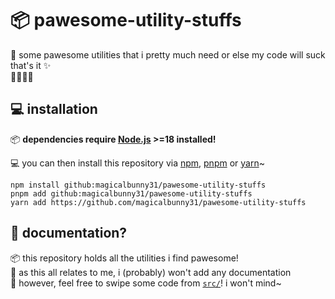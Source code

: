 # 📦 pawesome-utility-stuffs
🐾 some pawesome utilities that i pretty much need or else my code will suck
<br/>
that's it ✨
<br/>
🐰🦊🐺🦌


## 💻 installation

📦 **dependencies require [Node.js](https://nodejs.org "https://nodejs.org 🔗") >=18 installed!**

💻 you can then install this repository via [npm](https://www.npmjs.com "https://www.npmjs.com 🔗"), [pnpm](https://pnpm.io "https://pnpm.io 🔗") or [yarn](https://yarnpkg.com "https://yarnpkg.com 🔗")~

```sh-session
npm install github:magicalbunny31/pawesome-utility-stuffs
pnpm add github:magicalbunny31/pawesome-utility-stuffs
yarn add https://github.com/magicalbunny31/pawesome-utility-stuffs
```


## 📔 documentation?
📦 this repository holds all the utilities i find pawesome!
<br/>
📔 as this all relates to me, i (probably) won't add any documentation
<br/>
📩 however, feel free to swipe some code from [`src/`](./src)! i won't mind~
